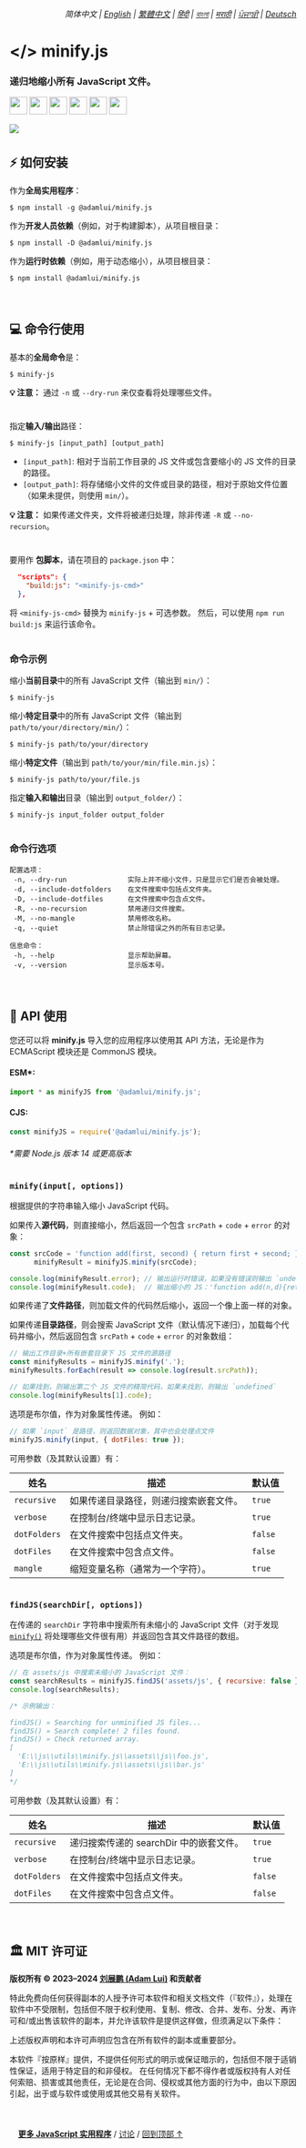 <div align="right">
    <h6>
        <picture>
            <source type="image/svg+xml" media="(prefers-color-scheme: dark)" srcset="https://raw.githubusercontent.com/adamlui/js-utils/main/docs/images/earth-icon/white/icon32.svg">
            <img height=14 src="https://raw.githubusercontent.com/adamlui/js-utils/main/docs/images/earth-icon/black/icon32.svg">
        </picture>
        &nbsp;简体中文 |
        <a href="../..#readme">English</a> |
        <a href="../zh-tw#readme">繁體中文</a> |
        <a href="../hi#readme">हिंदी</a> |
        <a href="../bn#readme">বাংলা</a> |
        <a href="../mr#readme">मराठी</a> |
        <a href="../pa#readme">ਪੰਜਾਬੀ</a> |
        <a href="../de#readme">Deutsch</a>
    </h6>
</div>

# </> minify.js

### 递归地缩小所有 JavaScript 文件。

<a href="https://www.npmjs.com/package/@adamlui/minify.js"><img height=31 src="https://img.shields.io/npm/dm/%40adamlui%2Fminify.js?label=%E4%B8%8B%E8%BD%BD&logo=npm&color=af68ff&logoColor=white&labelColor=464646&style=for-the-badge"></a>
<a href="#%EF%B8%8F-mit-%E8%AE%B8%E5%8F%AF%E8%AF%81"><img height=31 src="https://img.shields.io/badge/许可证-MIT-orange.svg?logo=internetarchive&logoColor=white&labelColor=464646&style=for-the-badge"></a>
<a href="https://github.com/adamlui/js-utils/releases/tag/minify.js-1.4.10"><img height=31 src="https://img.shields.io/badge/最新版本-1.4.10-44cc11.svg?logo=icinga&logoColor=white&labelColor=464646&style=for-the-badge"></a>
<a href="https://www.npmjs.com/package/@adamlui/minify.js?activeTab=code"><img height=31 src="https://img.shields.io/npm/unpacked-size/%40adamlui%2Fminify.js?label=%E6%8B%86%E5%B0%81%E5%B0%BA%E5%AF%B8&style=for-the-badge&logo=ebox&logoColor=white&labelColor=464646&color=blue"></a>
<a href="https://sonarcloud.io/component_measures?metric=new_vulnerabilities&id=adamlui_js-utils:minify.js/src/minify.js"><img height=31 src="https://img.shields.io/badge/dynamic/json?url=https%3A%2F%2Fsonarcloud.io%2Fapi%2Fmeasures%2Fcomponent%3Fcomponent%3Dadamlui_js-utils%3Aminify.js%2Fsrc%2Fminify.js%26metricKeys%3Dvulnerabilities&query=%24.component.measures.0.value&style=for-the-badge&logo=sonarcloud&logoColor=white&labelColor=464646&label=%E6%BC%8F%E6%B4%9E&color=gold"></a>
<a href="https://github.com/toolleeo/cli-apps#programming"><img height=31 src="https://img.shields.io/badge/中提到-Awesome-c4a2bd?logo=awesomelists&logoColor=white&labelColor=464646&style=for-the-badge"></a>

<img src="https://github.com/adamlui/js-utils/blob/main/minify.js/media/images/minify.js-docs-demo.png">

<br>

<img height=6px width="100%" src="https://raw.githubusercontent.com/adamlui/js-utils/main/docs/images/aqua-separator.png">

## ⚡ 如何安装

作为**全局实用程序**：

```
$ npm install -g @adamlui/minify.js
```

作为**开发人员依赖**（例如，对于构建脚本），从项目根目录：

```
$ npm install -D @adamlui/minify.js
```

作为**运行时依赖**（例如，用于动态缩小），从项目根目录：

```
$ npm install @adamlui/minify.js
```

<br>

<img height=6px width="100%" src="https://raw.githubusercontent.com/adamlui/js-utils/main/docs/images/aqua-separator.png">

## 💻 命令行使用

基本的**全局命令**是：

```
$ minify-js
```

**💡 注意：** 通过 `-n` 或 `--dry-run` 来仅查看将处理哪些文件。

#

指定**输入/输出**路径：
   
```
$ minify-js [input_path] [output_path]
```

- `[input_path]`: 相对于当前工作目录的 JS 文件或包含要缩小的 JS 文件的目录的路径。
- `[output_path]`: 将存储缩小文件的文件或目录的路径，相对于原始文件位置（如果未提供，则使用 `min/`）。

**💡 注意：** 如果传递文件夹，文件将被递归处理，除非传递 `-R` 或 `--no-recursion`。

#

要用作 **包脚本**，请在项目的 `package.json` 中：

```json
  "scripts": {
    "build:js": "<minify-js-cmd>"
  },
```

将 `<minify-js-cmd>` 替换为 `minify-js` + 可选参数。 然后，可以使用 `npm run build:js` 来运行该命令。

#

### 命令示例

缩小**当前目录**中的所有 JavaScript 文件（输出到 `min/`）：

```
$ minify-js
```

缩小**特定目录**中的所有 JavaScript 文件（输出到 `path/to/your/directory/min/`）：

```
$ minify-js path/to/your/directory
```

缩小**特定文件**（输出到 `path/to/your/min/file.min.js`）：

```
$ minify-js path/to/your/file.js
```

指定**输入和输出**目录（输出到 `output_folder/`）：

```
$ minify-js input_folder output_folder
```

#

### 命令行选项

```
配置选项：
 -n, --dry-run               实际上并不缩小文件，只是显示它们是否会被处理。
 -d, --include-dotfolders    在文件搜索中包括点文件夹。
 -D, --include-dotfiles      在文件搜索中包含点文件。
 -R, --no-recursion          禁用递归文件搜索。
 -M, --no-mangle             禁用修改名称。
 -q, --quiet                 禁止除错误之外的所有日志记录。

信息命令：
 -h, --help                  显示帮助屏幕。
 -v, --version               显示版本号。
```

<br>

<img height=6px width="100%" src="https://raw.githubusercontent.com/adamlui/js-utils/main/docs/images/aqua-separator.png">

## 🔌 API 使用

您还可以将 **minify.js** 导入您的应用程序以使用其 API 方法，无论是作为 ECMAScript 模块还是 CommonJS 模块。

#### ESM*:

```js
import * as minifyJS from '@adamlui/minify.js';
```

#### CJS:

```js
const minifyJS = require('@adamlui/minify.js');
```

###### _*需要 Node.js 版本 14 或更高版本_

#

### `minify(input[, options])`

根据提供的字符串输入缩小 JavaScript 代码。

如果传入**源代码**，则直接缩小，然后返回一个包含 `srcPath` + `code` + `error` 的对象：

```js
const srcCode = 'function add(first, second) { return first + second; }',
      minifyResult = minifyJS.minify(srcCode);

console.log(minifyResult.error); // 输出运行时错误，如果没有错误则输出 `undefined`
console.log(minifyResult.code);  // 输出缩小的 JS：'function add(n,d){return n+d}'
```

如果传递了**文件路径**，则加载文件的代码然后缩小，返回一个像上面一样的对象。

如果传递**目录路径**，则会搜索 JavaScript 文件（默认情况下递归），加载每个代码并缩小，然后返回包含 `srcPath` + `code` + `error` 的对象数组：

```js
// 输出工作目录+所有嵌套目录下 JS 文件的源路径
const minifyResults = minifyJS.minify('.');
minifyResults.forEach(result => console.log(result.srcPath));

// 如果找到，则输出第二个 JS 文件的精简代码，如果未找到，则输出 `undefined`
console.log(minifyResults[1].code);
```

选项是布尔值，作为对象属性传递。 例如：

```js
// 如果 `input` 是路径，则返回数据对象，其中也会处理点文件
minifyJS.minify(input, { dotFiles: true });
```

可用参数（及其默认设置）有：

姓名         | 描述                                | 默认值
-------------|------------------------------------|---------
`recursive`  | 如果传递目录路径，则递归搜索嵌套文件。 | `true`
`verbose`    | 在控制台/终端中显示日志记录。         | `true`
`dotFolders` | 在文件搜索中包括点文件夹。            | `false`
`dotFiles`   | 在文件搜索中包含点文件。              | `false`
`mangle`     | 缩短变量名称（通常为一个字符）。       | `true`

#

### `findJS(searchDir[, options])`

在传递的 `searchDir` 字符串中搜索所有未缩小的 JavaScript 文件（对于发现 [`minify()`](#minifyinput-options) 将处理哪些文件很有用）并返回包含其文件路径的数组。

选项是布尔值，作为对象属性传递。 例如：

```js
// 在 assets/js 中搜索未缩小的 JavaScript 文件：
const searchResults = minifyJS.findJS('assets/js', { recursive: false });
console.log(searchResults);

/* 示例输出：

findJS() » Searching for unminified JS files...
findJS() » Search complete! 2 files found.
findJS() » Check returned array.
[
  'E:\\js\\utils\\minify.js\\assets\\js\\foo.js',
  'E:\\js\\utils\\minify.js\\assets\\js\\bar.js'
]
*/
```

可用参数（及其默认设置）有：

姓名         | 描述                                 | 默认值
-------------|-------------------------------------|---------
`recursive`  | 递归搜索传递的 searchDir 中的嵌套文件。| `true`
`verbose`    | 在控制台/终端中显示日志记录。          | `true`
`dotFolders` | 在文件搜索中包括点文件夹。             | `false`
`dotFiles`   | 在文件搜索中包含点文件。               | `false`

<br>

<img height=6px width="100%" src="https://raw.githubusercontent.com/adamlui/js-utils/main/docs/images/aqua-separator.png">

## 🏛️ MIT 许可证

**版权所有 © 2023–2024 [刘展鹏 (Adam Lui)](https://github.com/adamlui) 和贡献者**

特此免费向任何获得副本的人授予许可本软件和相关文档文件（『软件』），处理在软件中不受限制，包括但不限于权利使用、复制、修改、合并、发布、分发、再许可和/或出售该软件的副本，并允许该软件是提供这样做，但须满足以下条件：

上述版权声明和本许可声明应包含在所有软件的副本或重要部分。

本软件『按原样』提供，不提供任何形式的明示或保证暗示的，包括但不限于适销性保证，适用于特定目的和非侵权。 在任何情况下都不得作者或版权持有人对任何索赔、损害或其他责任，无论是在合同、侵权或其他方面的行为中，由以下原因引起，出于或与软件或使用或其他交易有关软件。

<br>

<img height=6px width="100%" src="https://raw.githubusercontent.com/adamlui/js-utils/main/docs/images/aqua-separator.png">

<picture><source media="(prefers-color-scheme: dark)" srcset="https://raw.githubusercontent.com/adamlui/js-utils/main/media/images/icons/home/white/icon32x27.png"><img height=11 src="https://raw.githubusercontent.com/adamlui/js-utils/main/media/images/icons/home/dark-gray/icon32x27.png"></picture> <a href="https://js-utils.com">**更多 JavaScript 实用程序**</a> /
<a href="https://js-utils.com/discussions">讨论</a> /
<a href="#-minifyjs">回到顶部 ↑</a>
